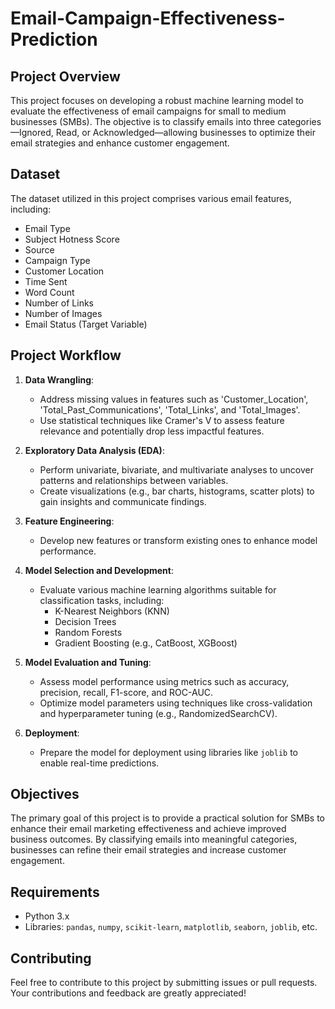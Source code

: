 # Email-Campaign-Effectiveness-Prediction


## Project Overview

This project focuses on developing a robust machine learning model to evaluate the effectiveness of email campaigns for small to medium businesses (SMBs). The objective is to classify emails into three categories—Ignored, Read, or Acknowledged—allowing businesses to optimize their email strategies and enhance customer engagement.

## Dataset

The dataset utilized in this project comprises various email features, including:

- Email Type
- Subject Hotness Score
- Source
- Campaign Type
- Customer Location
- Time Sent
- Word Count
- Number of Links
- Number of Images
- Email Status (Target Variable)

## Project Workflow

1. **Data Wrangling**:
   - Address missing values in features such as 'Customer_Location', 'Total_Past_Communications', 'Total_Links', and 'Total_Images'.
   - Use statistical techniques like Cramer's V to assess feature relevance and potentially drop less impactful features.

2. **Exploratory Data Analysis (EDA)**:
   - Perform univariate, bivariate, and multivariate analyses to uncover patterns and relationships between variables.
   - Create visualizations (e.g., bar charts, histograms, scatter plots) to gain insights and communicate findings.

3. **Feature Engineering**:
   - Develop new features or transform existing ones to enhance model performance.

4. **Model Selection and Development**:
   - Evaluate various machine learning algorithms suitable for classification tasks, including:
     - K-Nearest Neighbors (KNN)
     - Decision Trees
     - Random Forests
     - Gradient Boosting (e.g., CatBoost, XGBoost)

5. **Model Evaluation and Tuning**:
   - Assess model performance using metrics such as accuracy, precision, recall, F1-score, and ROC-AUC.
   - Optimize model parameters using techniques like cross-validation and hyperparameter tuning (e.g., RandomizedSearchCV).

6. **Deployment**:
   - Prepare the model for deployment using libraries like `joblib` to enable real-time predictions.

## Objectives

The primary goal of this project is to provide a practical solution for SMBs to enhance their email marketing effectiveness and achieve improved business outcomes. By classifying emails into meaningful categories, businesses can refine their email strategies and increase customer engagement.


## Requirements

- Python 3.x
- Libraries: `pandas`, `numpy`, `scikit-learn`, `matplotlib`, `seaborn`, `joblib`, etc.

## Contributing

Feel free to contribute to this project by submitting issues or pull requests. Your contributions and feedback are greatly appreciated!
